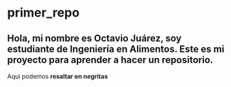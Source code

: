 # primer_repo
## Hola, mi nombre es Octavio Juárez, soy estudiante de Ingeniería en Alimentos. Este es mi proyecto para aprender a hacer un repositorio.
Aqui podemos **resaltar en negritas**
